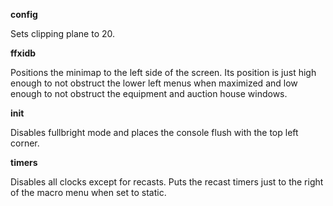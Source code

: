 **config**

Sets clipping plane to 20.


**ffxidb**

Positions the minimap to the left side of the screen. Its position is just high enough to not obstruct the lower left menus when maximized and low enough to not obstruct the equipment and auction house windows.


**init**

Disables fullbright mode and places the console flush with the top left corner.


**timers**

Disables all clocks except for recasts. Puts the recast timers just to the right of the macro menu when set to static.
